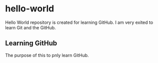 # hello-world
Hello World repository is created for learning GitHub.
I am very exited to learn Git and the GitHub.

## Learning GitHub
The purpose of this to pnly learn GitHub.
